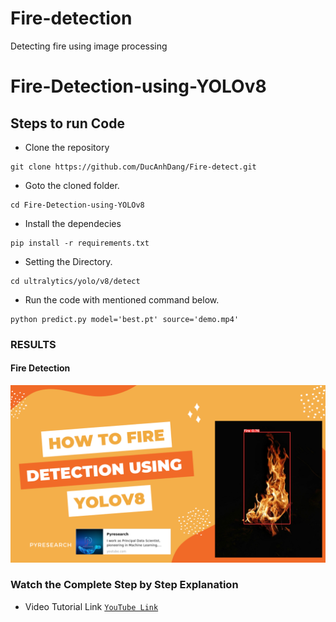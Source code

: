 # Fire-detection
Detecting fire using image processing

# Fire-Detection-using-YOLOv8


## Steps to run Code

- Clone the repository
```
git clone https://github.com/DucAnhDang/Fire-detect.git
```
- Goto the cloned folder.
```
cd Fire-Detection-using-YOLOv8
```
- Install the dependecies
```
pip install -r requirements.txt

```

- Setting the Directory.
```
cd ultralytics/yolo/v8/detect
```

- Run the code with mentioned command below.
```
python predict.py model='best.pt' source='demo.mp4'

```


### RESULTS

#### Fire Detection 
<p align="center">
<img src="https://github.com/DucAnhDang/Fire-detect/blob/main/Orange%20Energic%20Modern%20Tips%20How%20to%20Find%20Ideas%20Youtube%20Thumbnail.png">
</p>



### Watch the Complete Step by Step Explanation

- Video Tutorial Link  [`YouTube Link`](https://www.youtube.com/@Pyresearch/videos)

